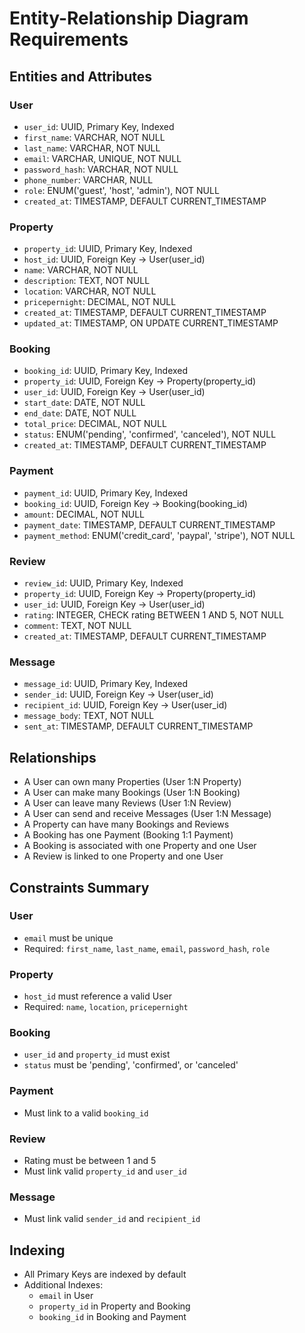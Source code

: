 # Entity-Relationship Diagram Requirements

## Entities and Attributes

### User
- `user_id`: UUID, Primary Key, Indexed
- `first_name`: VARCHAR, NOT NULL
- `last_name`: VARCHAR, NOT NULL
- `email`: VARCHAR, UNIQUE, NOT NULL
- `password_hash`: VARCHAR, NOT NULL
- `phone_number`: VARCHAR, NULL
- `role`: ENUM('guest', 'host', 'admin'), NOT NULL
- `created_at`: TIMESTAMP, DEFAULT CURRENT_TIMESTAMP

### Property
- `property_id`: UUID, Primary Key, Indexed
- `host_id`: UUID, Foreign Key → User(user_id)
- `name`: VARCHAR, NOT NULL
- `description`: TEXT, NOT NULL
- `location`: VARCHAR, NOT NULL
- `pricepernight`: DECIMAL, NOT NULL
- `created_at`: TIMESTAMP, DEFAULT CURRENT_TIMESTAMP
- `updated_at`: TIMESTAMP, ON UPDATE CURRENT_TIMESTAMP

### Booking
- `booking_id`: UUID, Primary Key, Indexed
- `property_id`: UUID, Foreign Key → Property(property_id)
- `user_id`: UUID, Foreign Key → User(user_id)
- `start_date`: DATE, NOT NULL
- `end_date`: DATE, NOT NULL
- `total_price`: DECIMAL, NOT NULL
- `status`: ENUM('pending', 'confirmed', 'canceled'), NOT NULL
- `created_at`: TIMESTAMP, DEFAULT CURRENT_TIMESTAMP

### Payment
- `payment_id`: UUID, Primary Key, Indexed
- `booking_id`: UUID, Foreign Key → Booking(booking_id)
- `amount`: DECIMAL, NOT NULL
- `payment_date`: TIMESTAMP, DEFAULT CURRENT_TIMESTAMP
- `payment_method`: ENUM('credit_card', 'paypal', 'stripe'), NOT NULL

### Review
- `review_id`: UUID, Primary Key, Indexed
- `property_id`: UUID, Foreign Key → Property(property_id)
- `user_id`: UUID, Foreign Key → User(user_id)
- `rating`: INTEGER, CHECK rating BETWEEN 1 AND 5, NOT NULL
- `comment`: TEXT, NOT NULL
- `created_at`: TIMESTAMP, DEFAULT CURRENT_TIMESTAMP

### Message
- `message_id`: UUID, Primary Key, Indexed
- `sender_id`: UUID, Foreign Key → User(user_id)
- `recipient_id`: UUID, Foreign Key → User(user_id)
- `message_body`: TEXT, NOT NULL
- `sent_at`: TIMESTAMP, DEFAULT CURRENT_TIMESTAMP

## Relationships

- A User can own many Properties (User 1:N Property)
- A User can make many Bookings (User 1:N Booking)
- A User can leave many Reviews (User 1:N Review)
- A User can send and receive Messages (User 1:N Message)
- A Property can have many Bookings and Reviews
- A Booking has one Payment (Booking 1:1 Payment)
- A Booking is associated with one Property and one User
- A Review is linked to one Property and one User

## Constraints Summary

### User
- `email` must be unique
- Required: `first_name`, `last_name`, `email`, `password_hash`, `role`

### Property
- `host_id` must reference a valid User
- Required: `name`, `location`, `pricepernight`

### Booking
- `user_id` and `property_id` must exist
- `status` must be 'pending', 'confirmed', or 'canceled'

### Payment
- Must link to a valid `booking_id`

### Review
- Rating must be between 1 and 5
- Must link valid `property_id` and `user_id`

### Message
- Must link valid `sender_id` and `recipient_id`

## Indexing

- All Primary Keys are indexed by default
- Additional Indexes:
  - `email` in User
  - `property_id` in Property and Booking
  - `booking_id` in Booking and Payment

